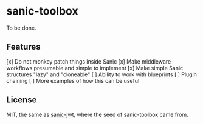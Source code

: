 # sanic-toolbox

To be done.


## Features

[x] Do not monkey patch things inside Sanic
[x] Make middleware workflows presumable and simple to implement
[x] Make simple Sanic structures "lazy" and "cloneable"
[ ] Ability to work with blueprints
[ ] Plugin chaining
[ ] More examples of how this can be useful

## License

MIT, the same as [sanic-jwt](https://raw.githubusercontent.com/ahopkins/sanic-jwt/dev/LICENSE), where the seed of sanic-toolbox came from.
